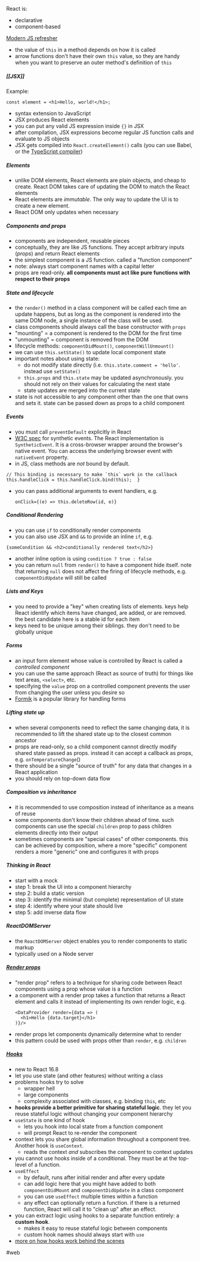 React is:
- declarative
- component-based

[Modern JS refresher](https://gist.github.com/gaearon/683e676101005de0add59e8bb345340c)
- the value of `this` in a method depends on how it is called
- arrow functions don't have their own `this` value, so they are handy when you want to preserve an outer method's definition of `this`

##### [[JSX]]
Example:
```
const element = <h1>Hello, world!</h1>;
```
- syntax extension to JavaScript
- JSX produces React elements
- you can put any valid JS expression inside `{}` in JSX
- after compilation, JSX expressions become regular JS function calls and evaluate to JS objects
- JSX gets compiled into `React.createElement()` calls (you can use Babel, or the [TypeScript compiler](https://www.typescriptlang.org/docs/handbook/jsx.html#:~:text=JSX%20rose%20to%20popularity%20with,compiling%20JSX%20directly%20to%20JavaScript.))

##### Elements
- unlike DOM elements, React elements are plain objects, and cheap to create. React DOM takes care of updating the DOM to match the React elements
- React elements are *immutable*. The only way to update the UI is to create a new element.
- React DOM only updates when necessary

##### Components and props
- components are independent, reusable pieces
- conceptually, they are like JS functions. They accept arbitrary inputs (*props*) and return React elements
- the simplest component is a JS function. called a "function component"
- note: always start component names with a capital letter
- props are read-only. **all components must act like pure functions with respect to their props**

##### State and lifecycle
- the `render()` method in a class component will be called each time an update happens, but as long as the component is rendered into the same DOM node, a single instance of the class will be used.
- class components should always call the base constructor with `props`
- "mounting" = a component is rendered to the DOM for the first time
- "unmounting" = component is removed from the DOM
- lifecycle methods: `componentDidMount()`, `componentWillUnmount()`
- we can use `this.setState()` to update local component state
- important notes about using state:
	- do not modify state directly (i.e. `this.state.comment = 'hello'`. instead use `setState()`
	- `this.props` and `this.state` may be updated asynchronously. you should not rely on their values for calculating the next state
	- state updates are merged into the current state
- state is not accessible to any component other than the one that owns and sets it. state can be passed down as props to a child component

##### Events
- you must call `preventDefault` explicitly in React
- [W3C spec](https://www.w3.org/TR/DOM-Level-3-Events/) for synthetic events. The React implementation is `SyntheticEvent`. It is a cross-browser wrapper around the browser's native event. You can access the underlying browser event with `nativeEvent` property.
- in JS, class methods are *not* bound by default.
```
// This binding is necessary to make `this` work in the callback    
this.handleClick = this.handleClick.bind(this);  }
```
- you can pass additional arguments to event handlers, e.g.
  ```
  onClick={(e) => this.deleteRow(id, e)}
  ```

##### Conditional Rendering
- you can use `if` to conditionally render components
- you can also use JSX and `&&` to provide an inline `if`, e.g.
```
{someCondition && <h2>conditionally rendered text</h2>}
```
- another inline option is using `condition ? true : false`
- you can return `null` from `render()` to have a component hide itself. note that returning `null` does not affect the firing of lifecycle methods, e.g. `componentDidUpdate` will still be called

##### Lists and Keys
- you need to provide a "key" when creating lists of elements. keys help React identify which items have changed, are added, or are removed. the best candidate here is a stable id for each item
- keys need to be unique among their siblings. they don't need to be globally unique

##### Forms
- an input form element whose value is controlled by React is called a *controlled component*
- you can use the same approach (React as source of truth) for things like text areas, `<select>`, etc.
- specifying the `value` prop on a controlled component prevents the user from changing the user unless you desire so
- [Formik](https://formik.org/) is a popular library for handling forms


##### Lifting state up
- when several components need to reflect the same changing data, it is recommended to lift the shared state up to the closest common ancestor
- props are read-only, so a child component cannot directly modify shared state passed as props. instead it can accept a callback as props, e.g. `onTemperatureChange`()
- there should be a single "source of truth" for any data that changes in a React application
- you should rely on top-down data flow


##### Composition vs inheritance
- it is recommended to use composition instead of inheritance as a means of reuse
- some components don't know their children ahead of time. such components can use the special `children` prop to pass children elements directly into their output
- sometimes components are "special cases" of other components. this can be achieved by composition, where a more "specific" component renders a more "generic" one and configures it with props


##### Thinking in React
- start with a mock
- step 1: break the UI into a component hierarchy
- step 2: build a static version
- step 3: identify the minimal (but complete) representation of UI state
- step 4: identify where your state should live
- step 5: add inverse data flow


##### ReactDOMServer
- the `ReactDOMServer` object enables you to render components to static markup
- typically used on a Node server


##### [Render props](https://reactjs.org/docs/render-props.html)
- "render prop" refers to a technique for sharing code between React components using a prop whose value is a function
- a component with a render prop takes a function that returns a React element and calls it instead of implementing its own render logic, e.g.
  ```
  <DataProvider render={data => (
    <h1>Hello {data.target}</h1>
  )}/>
  ```
- render props let components dynamically determine what to render
- this pattern could be used with props other than `render`, e.g. `children`


##### [Hooks](https://reactjs.org/docs/hooks-intro.html)
- new to React 16.8
- let you use state (and other features) without writing a class
- problems hooks try to solve
	- wrapper hell
	- large components
	- complexity associated with classes, e.g. binding `this`, etc
- **hooks provide a better primitive for sharing stateful logic**. they let you reuse stateful logic without changing your component hierarchy
-  `useState` is one kind of hook
	- lets you hook into local state from a function component
	- will prompt React to re-render the component
- context lets you share global information throughout a component tree. Another  hook is `useContext`.
	- reads the context *and* subscribes the component to context updates
- you cannot use hooks inside of a conditional. They must be at the top-level of a function.
- `useEffect`
	- by default, runs after initial render and after every update
	- can add logic here that you might have added to both `componentDidMount` and `componentDidUpdate` in a class component
	- you can use `useEffect` multiple times within a function
	- any effect can optionally return a function. if there is a returned function, React will call it to "clean up" after an effect.
- you can extract logic using hooks to a separate function entirely: a **custom hook**.
	- makes it easy to reuse stateful logic between components
	- custom hook names should always start with `use` 
- [more on how hooks work behind the scenes](https://overreacted.io/how-does-setstate-know-what-to-do/)


#web